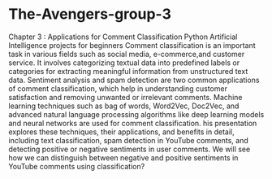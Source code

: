 # The-Avengers-group-3
Chapter 3 : Applications for Comment Classification Python Artificial Intelligence projects for beginners 
Comment classification is an important task in various fields such as social media, e-commerce,and customer service.
It involves categorizing textual data into predefined labels or categories for extracting meaningful information from unstructured text data.
Sentiment analysis and spam detection are two common applications of comment classification, which help in understanding customer satisfaction and removing unwanted or irrelevant comments.
Machine learning techniques such as bag of words, Word2Vec, Doc2Vec, and advanced natural language processing algorithms like deep learning models and neural networks are used for comment classification.
his presentation explores these techniques, their applications, and benefits in detail, including text classification, spam detection in YouTube comments, and detecting positive or negative sentiments in user comments.
We will see how we can distinguish between negative and positive sentiments in YouTube comments using classification?
